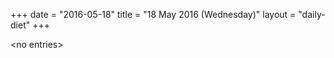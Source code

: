 +++
date = "2016-05-18"
title = "18 May 2016 (Wednesday)"
layout = "daily-diet"
+++


\<no entries\>

